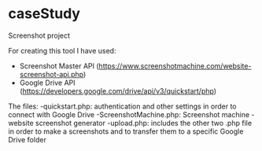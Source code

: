 # caseStudy
Screenshot project

For creating this tool I have used:
  - Screenshot Master API (https://www.screenshotmachine.com/website-screenshot-api.php)
  - Google Drive API (https://developers.google.com/drive/api/v3/quickstart/php)

The files:
-quickstart.php: authentication and other settings in order to connect with Google Drive
-ScreenshotMachine.php: Screenshot machine - website screenshot generator
-upload.php: includes the other two .php file in order to make a screenshots and to transfer them to a specific Google Drive folder
